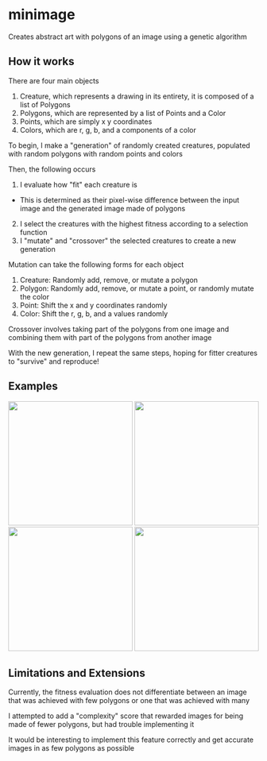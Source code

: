 # minimage
 Creates abstract art with polygons of an image using a genetic algorithm
 
 
 ## How it works
 
 There are four main objects
 1) Creature, which represents a drawing in its entirety, it is composed of a list of Polygons
 2) Polygons, which are represented by a list of Points and a Color
 3) Points, which are simply x y coordinates
 4) Colors, which are r, g, b, and a components of a color

To begin, I make a "generation" of randomly created creatures, populated with random polygons with random points and colors

Then, the following occurs

1) I evaluate how "fit" each creature is
- This is determined as their pixel-wise difference between the input image and the generated image made of polygons
2) I select the creatures with the highest fitness according to a selection function
3) I "mutate" and "crossover" the selected creatures to create a new generation


Mutation can take the following forms for each object
1) Creature: Randomly add, remove, or mutate a polygon
2) Polygon: Randomly add, remove, or mutate a point, or randomly mutate the color
3) Point: Shift the x and y coordinates randomly
4) Color: Shift the r, g, b, and a values randomly

Crossover involves taking part of the polygons from one image and combining them with part of the polygons from another image

With the new generation, I repeat the same steps, hoping for fitter creatures to "survive" and reproduce!
 
 
 ## Examples
 


 <img src="https://user-images.githubusercontent.com/8213365/177219120-0668d825-b019-4693-b1ce-d75ec90e0940.svg" width="250" />
  <img src="https://user-images.githubusercontent.com/8213365/177219132-14584709-fff5-44d9-a038-1f6b8bf968be.svg" width="250" />
   <img src="https://user-images.githubusercontent.com/8213365/177219144-ea60d120-abde-4e2b-9c80-2f4a3b184cc4.svg" width="250" />
    <img src="https://user-images.githubusercontent.com/8213365/177219158-64561323-35ff-4e2b-8600-df6193afb101.svg" width="250" />
 


## Limitations and Extensions

Currently, the fitness evaluation does not differentiate between an image that was achieved with few polygons or one that was achieved with many

I attempted to add a "complexity" score that rewarded images for being made of fewer polygons, but had trouble implementing it

It would be interesting to implement this feature correctly and get accurate images in as few polygons as possible
